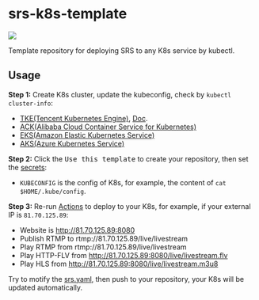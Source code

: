 # srs-k8s-template

[![](https://github.com/ossrs/srs-k8s-template/actions/workflows/kubernetes.yml/badge.svg)](https://github.com/ossrs/srs-k8s-template/actions/workflows/kubernetes.yml)

Template repository for deploying SRS to any K8s service by kubectl.

## Usage

**Step 1:** Create K8s cluster, update the kubeconfig, check by `kubectl cluster-info`:

* [TKE(Tencent Kubernetes Engine)](https://console.cloud.tencent.com/tke2/cluster?rid=8), [Doc](https://cloud.tencent.com/document/product/457/54231).
* [ACK(Alibaba Cloud Container Service for Kubernetes)](https://cs.console.aliyun.com/)
* [EKS(Amazon Elastic Kubernetes Service)](https://console.aws.amazon.com/eks/home#/clusters)
* [AKS(Azure Kubernetes Service)](https://portal.azure.com/#create/microsoft.aks)

**Step 2:** Click the <kbd>Use this template</kbd> to create your repository, then set the [secrets](https://github.com/ossrs/srs-k8s-template/settings/secrets/actions):

* `KUBECONFIG` is the config of K8s, for example, the content of `cat $HOME/.kube/config`.

**Step 3:** Re-run [Actions](https://github.com/ossrs/srs-k8s-template/actions/workflows/kubernetes.yml) to deploy to your K8s, for example, if your external IP is `81.70.125.89`:

* Website is http://81.70.125.89:8080
* Publish RTMP to rtmp://81.70.125.89/live/livestream
* Play RTMP from rtmp://81.70.125.89/live/livestream
* Play HTTP-FLV from http://81.70.125.89:8080/live/livestream.flv
* Play HLS from http://81.70.125.89:8080/live/livestream.m3u8

Try to motify the [srs.yaml](srs.yaml), then push to your repository, your K8s will be updated automatically.

